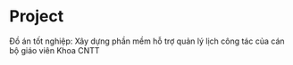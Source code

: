 # Project

Đồ án tốt nghiệp: Xây dựng phần mềm hỗ trợ quản lý lịch công tác của cán bộ giáo viên Khoa CNTT
